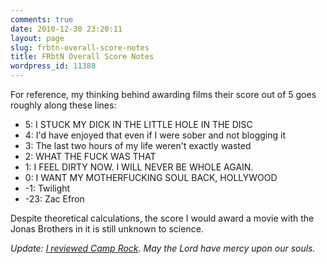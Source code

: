 ```yaml
---
comments: true
date: 2010-12-30 23:20:11
layout: page
slug: frbtn-overall-score-notes
title: FRbtN Overall Score Notes
wordpress_id: 11388
---
```


For reference, my thinking behind awarding films their score out of 5 goes roughly along these lines:

  * 5: I STUCK MY DICK IN THE LITTLE HOLE IN THE DISC
  * 4: I'd have enjoyed that even if I were sober and not blogging it
  * 3: The last two hours of my life weren't exactly wasted
  * 2: WHAT THE FUCK WAS THAT
  * 1: I FEEL DIRTY NOW. I WILL NEVER BE WHOLE AGAIN.
  * 0: I WANT MY MOTHERFUCKING SOUL BACK, HOLLYWOOD
  * -1: Twilight
  * -23: Zac Efron

Despite theoretical calculations, the score I would award a movie with the Jonas Brothers in it is still unknown to science.

_Update: [I reviewed Camp Rock](../camp-rock).  May the Lord have mercy upon our souls._
